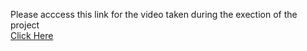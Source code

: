 Please acccess this link for the video taken during the exection of the project  
[Click Here](https://drive.google.com/file/d/1OzbUnWIfq__-gxaqyi-rlWjizfDkmmrA/view?usp=sharing)
